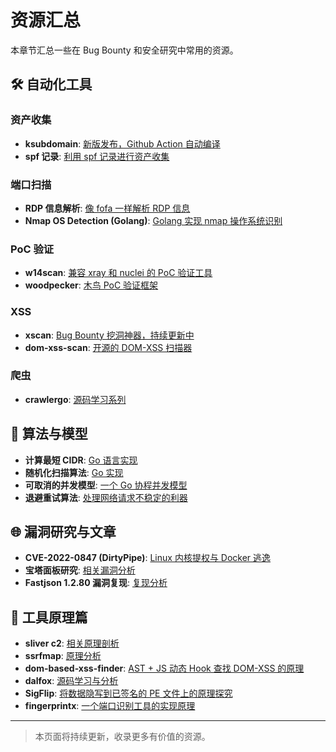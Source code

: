 # 资源汇总

本章节汇总一些在 Bug Bounty 和安全研究中常用的资源。

## 🛠️ 自动化工具

### 资产收集
- **ksubdomain**: [新版发布，Github Action 自动编译](https://t.zsxq.com/uzjAQbu)
- **spf 记录**: [利用 spf 记录进行资产收集](https://t.zsxq.com/09JC1feZW)

### 端口扫描
- **RDP 信息解析**: [像 fofa 一样解析 RDP 信息](https://t.zsxq.com/09nOE6IIC)
- **Nmap OS Detection (Golang)**: [Golang 实现 nmap 操作系统识别](https://t.zsxq.com/09qFwd3x6)

### PoC 验证
- **w14scan**: [兼容 xray 和 nuclei 的 PoC 验证工具](https://t.zsxq.com/27UJm2v)
- **woodpecker**: [木鸟 PoC 验证框架](https://t.zsxq.com/05By33bae)

### XSS
- **xscan**: [Bug Bounty 挖洞神器，持续更新中](https://t.zsxq.com/0bcRm0Sp4)
- **dom-xss-scan**: [开源的 DOM-XSS 扫描器](https://t.zsxq.com/0dD7RF9YW)

### 爬虫
- **crawlergo**: [源码学习系列](https://t.zsxq.com/JIYNNNR)

## 📝 算法与模型

- **计算最短 CIDR**: [Go 语言实现](https://t.zsxq.com/05au3bieQ)
- **随机化扫描算法**: [Go 实现](https://t.zsxq.com/09JHV6FTA)
- **可取消的并发模型**: [一个 Go 协程并发模型](https://t.zsxq.com/09YztbRVD)
- **退避重试算法**: [处理网络请求不稳定的利器](https://t.zsxq.com/0baRkmawG)

## 🌐 漏洞研究与文章

- **CVE-2022-0847 (DirtyPipe)**: [Linux 内核提权与 Docker 逃逸](https://t.zsxq.com/fE233RZ)
- **宝塔面板研究**: [相关漏洞分析](https://t.zsxq.com/BU72BEI)
- **Fastjson 1.2.80 漏洞复现**: [复现分析](https://t.zsxq.com/05RFiIQbM)

## 🔧 工具原理篇

- **sliver c2**: [相关原理剖析](https://t.zsxq.com/ny7IIUj)
- **ssrfmap**: [原理分析](https://t.zsxq.com/z7yFIIE)
- **dom-based-xss-finder**: [AST + JS 动态 Hook 查找 DOM-XSS 的原理](https://t.zsxq.com/6YfEAeE)
- **dalfox**: [源码学习与分析](https://t.zsxq.com/3rZbi2r)
- **SigFlip**: [将数据隐写到已签名的 PE 文件上的原理探究](https://t.zsxq.com/EIeqV7y)
- **fingerprintx**: [一个端口识别工具的实现原理](https://t.zsxq.com/09a9GMJZg)

---

> 本页面将持续更新，收录更多有价值的资源。 